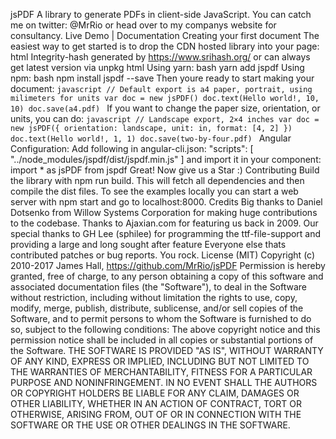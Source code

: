jsPDF A library to generate PDFs in client-side JavaScript. You can catch me on twitter: @MrRio or head over to my companys website for consultancy. Live Demo | Documentation Creating your first document The easiest way to get started is to drop the CDN hosted library into your page: html <script src="https://cdnjs.cloudflare.com/ajax/libs/jspdf/1.4.1/jspdf.debug.js" integrity="sha384-THVO/sM0mFD9h7dfSndI6TS0PgAGavwKvB5hAxRRvc0o9cPLohB0wb/PTA7LdUHs" crossorigin="anonymous"></script> Integrity-hash generated by https://www.srihash.org/ or can always get latest version via unpkg html <script src="https://unpkg.com/jspdf@latest/dist/jspdf.min.js"></script> Using yarn: bash yarn add jspdf Using npm: bash npm install jspdf --save Then youre ready to start making your document: ```javascript // Default export is a4 paper, portrait, using milimeters for units var doc = new jsPDF() doc.text(Hello world!, 10, 10) doc.save(a4.pdf) ``` If you want to change the paper size, orientation, or units, you can do: ```javascript // Landscape export, 2×4 inches var doc = new jsPDF({ orientation: landscape, unit: in, format: [4, 2] }) doc.text(Hello world!, 1, 1) doc.save(two-by-four.pdf) ``` Angular Configuration: Add following in angular-cli.json: "scripts": [ "../node_modules/jspdf/dist/jspdf.min.js" ] and import it in your component: import * as jsPDF from jspdf Great! Now give us a Star :) Contributing Build the library with npm run build. This will fetch all dependencies and then compile the dist files. To see the examples locally you can start a web server with npm start and go to localhost:8000. Credits Big thanks to Daniel Dotsenko from Willow Systems Corporation for making huge contributions to the codebase. Thanks to Ajaxian.com for featuring us back in 2009. Our special thanks to GH Lee (sphilee) for programming the ttf-file-support and providing a large and long sought after feature Everyone else thats contributed patches or bug reports. You rock. License (MIT) Copyright (c) 2010-2017 James Hall, https://github.com/MrRio/jsPDF Permission is hereby granted, free of charge, to any person obtaining a copy of this software and associated documentation files (the "Software"), to deal in the Software without restriction, including without limitation the rights to use, copy, modify, merge, publish, distribute, sublicense, and/or sell copies of the Software, and to permit persons to whom the Software is furnished to do so, subject to the following conditions: The above copyright notice and this permission notice shall be included in all copies or substantial portions of the Software. THE SOFTWARE IS PROVIDED "AS IS", WITHOUT WARRANTY OF ANY KIND, EXPRESS OR IMPLIED, INCLUDING BUT NOT LIMITED TO THE WARRANTIES OF MERCHANTABILITY, FITNESS FOR A PARTICULAR PURPOSE AND NONINFRINGEMENT. IN NO EVENT SHALL THE AUTHORS OR COPYRIGHT HOLDERS BE LIABLE FOR ANY CLAIM, DAMAGES OR OTHER LIABILITY, WHETHER IN AN ACTION OF CONTRACT, TORT OR OTHERWISE, ARISING FROM, OUT OF OR IN CONNECTION WITH THE SOFTWARE OR THE USE OR OTHER DEALINGS IN THE SOFTWARE.